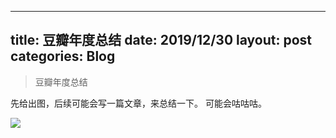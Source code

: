 
---
title: 豆瓣年度总结
date: 2019/12/30
layout: post
categories: Blog
---

> 豆瓣年度总结

先给出图，后续可能会写一篇文章，来总结一下。
可能会咕咕咕。

<!--more-->

![](https://img.api2u.cn/2019/12/30/15776945857529.jpg)

